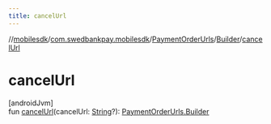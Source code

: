 ```yaml
---
title: cancelUrl
---
```

//[mobilesdk](../../../../index.html)/[com.swedbankpay.mobilesdk](../../index.html)/[PaymentOrderUrls](../index.html)/[Builder](index.html)/[cancelUrl](cancel-url.html)



# cancelUrl



[androidJvm]\
fun [cancelUrl](cancel-url.html)(cancelUrl: [String](https://kotlinlang.org/api/latest/jvm/stdlib/kotlin/-string/index.html)?): [PaymentOrderUrls.Builder](index.html)




